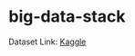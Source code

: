 # big-data-stack

Dataset Link: [Kaggle](https://www.kaggle.com/prajitdatta/movielens-100k-dataset)
